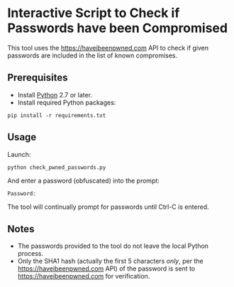 # Interactive Script to Check if Passwords have been Compromised

This tool uses the https://haveibeenpwned.com API to check if given passwords are included in the list of
known compromises.

## Prerequisites
- Install [Python](https://www.python.org/downloads) 2.7 or later.
- Install required Python packages:

```
pip install -r requirements.txt
```

## Usage

Launch:
```
python check_pwned_passwords.py
```

And enter a password (obfuscated) into the prompt:
```
Password:
```

The tool will continually prompt for passwords until Ctrl-C is entered.

## Notes

* The passwords provided to the tool do not leave the local Python process.
* Only the SHA1 hash (actually the first 5 characters _only_, per the https://haveibeenpwned.com API) of the password 
  is sent to https://haveibeenpwned.com for verification.
